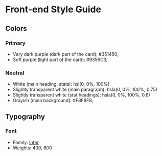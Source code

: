 # Front-end Style Guide

## Colors

### Primary

- Very dark purple (dark part of the card): #351450;
- Soft purple (light part of the card): #9356C3;

### Neutral

- White (main heading, stats): hsl(0, 0%, 100%)
- Slightly transparent white (main paragraph): hsla(0, 0%, 100%, 0.75)
- Slightly transparent white (stat headings): hsla(0, 0%, 100%, 0.6)
- Grayish (main background): #F8F8F8;

## Typography

### Font

- Family: [Inter](https://fonts.google.com/specimen/Inter)
- Weights: 400, 600
